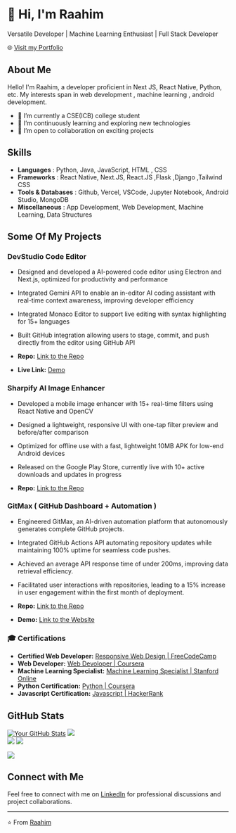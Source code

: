 # 👋 Hi, I'm Raahim

Versatile Developer | Machine Learning Enthusiast | Full Stack Developer

🌐 [Visit my Portfolio](https://raahim-portfolio.vercel.app/)

## About Me

Hello! I'm Raahim, a developer proficient in Next JS, React Native, Python, etc. My interests span in web development , machine learning , android development.

- 🔭 I’m currently a CSE(ICB) college student 
- 🌱 I’m continuously learning and exploring new technologies
- 👯 I’m open to collaboration on exciting projects

## Skills


- **Languages** : Python, Java, JavaScript, HTML , CSS
- **Frameworks** : React Native, Next.JS, React.JS ,Flask ,Django ,Tailwind CSS
- **Tools & Databases** : Github, Vercel, VSCode, Jupyter Notebook, Android Studio, MongoDB
- **Miscellaneous** : App Development, Web Development, Machine Learning, Data Structures



## Some Of My Projects

### DevStudio Code Editor 

- Designed and developed a AI-powered code editor using Electron and Next.js, optimized for productivity and performance
- Integrated Gemini API to enable an in-editor AI coding assistant with real-time context awareness, improving developer efficiency
- Integrated Monaco Editor to support live editing with syntax highlighting for 15+ languages
- Built GitHub integration allowing users to stage, commit, and push directly from the editor using GitHub API


- **Repo:** [Link to the Repo](https://github.com/Raahim2/DevStudio)
- **Live Link:** [Demo](https://devstudio-ai.vercel.app/)


### Sharpify AI Image Enhancer

- Developed a mobile image enhancer with 15+ real-time filters using React Native and OpenCV
- Designed a lightweight, responsive UI with one-tap filter preview and before/after comparison
- Optimized for offline use with a fast, lightweight 10MB APK for low-end Android devices
- Released on the Google Play Store, currently live with 10+ active downloads and updates in progress

- **Repo:** [Link to the Repo](https://github.com/Raahim2/Sharpify)

### GitMax ( GitHub Dashboard + Automation )

- Engineered GitMax, an AI-driven automation platform that autonomously generates complete GitHub projects.
- Integrated GitHub Actions API automating repository updates while maintaining 100% uptime for seamless code pushes.
- Achieved an average API response time of under 200ms, improving data retrieval efficiency.
- Facilitated user interactions with repositories, leading to a 15% increase in user engagement within the first month of deployment.

- **Repo:** [Link to the Repo](https://github.com/Raahim2/GitMax)
- **Demo:** [Link to the Website](https://gitmax.vercel.app)
  


### 🎓 Certifications

- **Certified Web Developer:** [Responsive Web Design  | FreeCodeCamp ](https://www.freecodecamp.org/certification/fcccf6c7a77-76df-4cc4-a231-3eefe5b90cf8/responsive-web-design)
- **Web Developer:** [Web Devoloper | Coursera ](https://www.coursera.org/account/accomplishments/verify/Q9H7J2S8D3GR)
- **Machine Learning Specialist:** [Machine Learning Specialist | Stanford Online ](https://coursera.org/share/bda974f17b41c59198363d4bd10b4665)
- **Python Certification:** [Python | Coursera ](https://coursera.org/share/9415545eed03d47d25b037781d375e4a)
- **Javascript Certification:** [Javascript | HackerRank ](https://www.hackerrank.com/certificates/86a83c2330d5)



## GitHub Stats

[![Your GitHub Stats](https://github-readme-stats.vercel.app/api?username=Raahim2&icons=true&hide=contribs&theme=dark)](https://github.com/anuraghazra/github-readme-stats)
![](https://github-readme-streak-stats.herokuapp.com/?user=Raahim2&theme=dark&hide_border=false)<br/>
![](https://github-readme-stats.vercel.app/api/top-langs/?username=Raahim2&theme=dark&hide_border=false&include_all_commits=true&count_private=false&layout=compact)
![](https://github-profile-trophy.vercel.app/?username=Raahim2&theme=radical&no-frame=false&no-bg=false&margin-w=4)

[![](https://visitcount.itsvg.in/api?id=Raahim2&icon=2&color=0)](https://visitcount.itsvg.in)
## Connect with Me

Feel free to connect with me on [LinkedIn](https://www.linkedin.com/in/raahim-shaikh-5a186024a) for professional discussions and project collaborations.

---

⭐️ From [Raahim](https://www.linkedin.com/in/raahim-shaikh-5a186024a)

